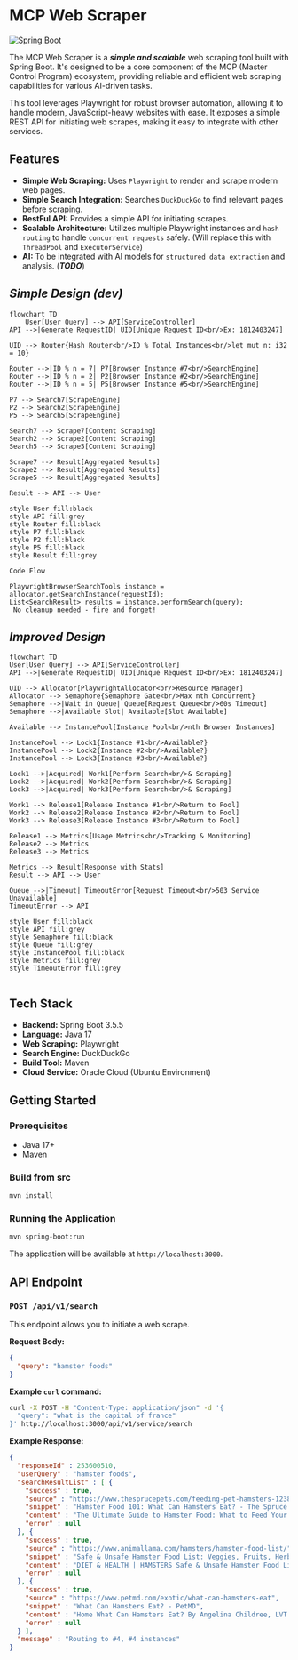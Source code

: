 # MCP Web Scraper

[![Spring Boot](https://img.shields.io/badge/Spring%20Boot-3.5.5-brightgreen.svg)](https://spring.io/projects/spring-boot)

The MCP Web Scraper is a ***simple and scalable*** web scraping tool built with Spring Boot. It's designed to be a core component of the MCP (Master Control Program) ecosystem, providing reliable and efficient web scraping capabilities for various AI-driven tasks.

This tool leverages Playwright for robust browser automation, allowing it to handle modern, JavaScript-heavy websites with ease. It exposes a simple REST API for initiating web scrapes, making it easy to integrate with other services.

## Features

*   **Simple Web Scraping:** Uses `Playwright` to render and scrape modern web pages.
*   **Simple Search Integration:** Searches `DuckDuckGo` to find relevant pages before scraping.
*   **RestFul API:** Provides a simple API for initiating scrapes.
*   **Scalable Architecture:** Utilizes multiple Playwright instances and `hash routing` to handle `concurrent requests` safely. (Will replace this with ```ThreadPool``` and ```ExecutorService```)
*   **AI:** To be integrated with AI models for `structured data extraction` and analysis. (***TODO***)


## ***Simple Design (dev)***

```mermaid
flowchart TD
    User[User Query] --> API[ServiceController]
API -->|Generate RequestID| UID[Unique Request ID<br/>Ex: 1812403247]

UID --> Router{Hash Router<br/>ID % Total Instances<br/>let mut n: i32 = 10}

Router -->|ID % n = 7| P7[Browser Instance #7<br/>SearchEngine]
Router -->|ID % n = 2| P2[Browser Instance #2<br/>SearchEngine]
Router -->|ID % n = 5| P5[Browser Instance #5<br/>SearchEngine]

P7 --> Search7[ScrapeEngine]
P2 --> Search2[ScrapeEngine]
P5 --> Search5[ScrapeEngine]

Search7 --> Scrape7[Content Scraping]
Search2 --> Scrape2[Content Scraping]
Search5 --> Scrape5[Content Scraping]

Scrape7 --> Result[Aggregated Results]
Scrape2 --> Result[Aggregated Results]
Scrape5 --> Result[Aggregated Results]

Result --> API --> User

style User fill:black
style API fill:grey
style Router fill:black
style P7 fill:black
style P2 fill:black
style P5 fill:black
style Result fill:grey

```

`Code Flow`

```text
PlaywrightBrowserSearchTools instance = allocator.getSearchInstance(requestId);
List<SearchResult> results = instance.performSearch(query);
 No cleanup needed - fire and forget! 
```

## ***Improved Design***

```mermaid
flowchart TD
User[User Query] --> API[ServiceController]
API -->|Generate RequestID| UID[Unique Request ID<br/>Ex: 1812403247]

UID --> Allocator[PlaywrightAllocator<br/>Resource Manager]
Allocator --> Semaphore{Semaphore Gate<br/>Max nth Concurrent}
Semaphore -->|Wait in Queue| Queue[Request Queue<br/>60s Timeout]
Semaphore -->|Available Slot| Available[Slot Available]
    
Available --> InstancePool[Instance Pool<br/>nth Browser Instances]
    
InstancePool --> Lock1{Instance #1<br/>Available?}
InstancePool --> Lock2{Instance #2<br/>Available?}
InstancePool --> Lock3{Instance #3<br/>Available?}
    
Lock1 -->|Acquired| Work1[Perform Search<br/>& Scraping]
Lock2 -->|Acquired| Work2[Perform Search<br/>& Scraping] 
Lock3 -->|Acquired| Work3[Perform Search<br/>& Scraping]
    
Work1 --> Release1[Release Instance #1<br/>Return to Pool]
Work2 --> Release2[Release Instance #2<br/>Return to Pool]
Work3 --> Release3[Release Instance #3<br/>Return to Pool]
    
Release1 --> Metrics[Usage Metrics<br/>Tracking & Monitoring]
Release2 --> Metrics
Release3 --> Metrics
    
Metrics --> Result[Response with Stats]
Result --> API --> User
    
Queue -->|Timeout| TimeoutError[Request Timeout<br/>503 Service Unavailable]
TimeoutError --> API
    
style User fill:black
style API fill:grey
style Semaphore fill:black
style Queue fill:grey
style InstancePool fill:black
style Metrics fill:grey
style TimeoutError fill:grey
    
```

## Tech Stack

*   **Backend:** Spring Boot 3.5.5
*   **Language:** Java 17
*   **Web Scraping:** Playwright
*   **Search Engine:** DuckDuckGo
*   **Build Tool:** Maven
*   **Cloud Service:** Oracle Cloud (Ubuntu Environment)

## Getting Started

### Prerequisites

*   Java 17+
*   Maven

### Build from src

```bash
mvn install
```

### Running the Application

```bash
mvn spring-boot:run
```

The application will be available at `http://localhost:3000`.

## API Endpoint

### `POST /api/v1/search`

This endpoint allows you to initiate a web scrape.

**Request Body:**

```json
{
  "query": "hamster foods"
}
```

**Example `curl` command:**

```bash
curl -X POST -H "Content-Type: application/json" -d '{
  "query": "what is the capital of france"
}' http://localhost:3000/api/v1/service/search
```

**Example Response:**

```json
{
  "responseId" : 253600510,
  "userQuery" : "hamster foods",
  "searchResultList" : [ {
    "success" : true,
    "source" : "https://www.thesprucepets.com/feeding-pet-hamsters-1238968",
    "snippet" : "Hamster Food 101: What Can Hamsters Eat? - The Spruce Pets",
    "content" : "The Ultimate Guide to Hamster Food: What to Feed Your Pet Explore balanced diets and tasty treats for your rodent pet By LIANNE MCLEOD...",
    "error" : null
  }, {
    "success" : true,
    "source" : "https://www.animallama.com/hamsters/hamster-food-list/",
    "snippet" : "Safe & Unsafe Hamster Food List: Veggies, Fruits, Herbs ... - Animallama",
    "content" : "DIET & HEALTH | HAMSTERS Safe & Unsafe Hamster Food List: Veggies, Fruits, Nuts, Seeds, Herbs, Protein & More By Monika Kucic Updated on July 18...",
    "error" : null
  }, {
    "success" : true,
    "source" : "https://www.petmd.com/exotic/what-can-hamsters-eat",
    "snippet" : "What Can Hamsters Eat? - PetMD",
    "content" : "Home What Can Hamsters Eat? By Angelina Childree, LVT . Reviewed by Melissa Witherell, DVM Updated Jul. 23, 2024 Inventori/iStock / Getty Images Plus via Getty Images IN THIS ARTICLE...",
    "error" : null
  } ],
  "message" : "Routing to #4, #4 instances"
}
```